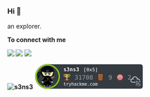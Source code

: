 ### Hi 👋 

an explorer.

<b>To connect with me<b>
  
[<img src="https://img.shields.io/badge/twitter-%231DA1F2.svg?&style=for-the-badge&logo=twitter&logoColor=white" />](https://twitter.com/imnirfn) 
[<img src="https://img.shields.io/badge/linkedin-%230077B5.svg?&style=for-the-badge&logo=linkedin&logoColor=white" />](https://my.linkedin.com/in/iman-irfan-hisshamudin-65a394182)
![](https://img.shields.io/github/followers/imnirfn?style=for-the-badge&logo=appveyor)
 
![s3ns3](http://www.hackthebox.eu/badge/image/25840)
![s3ns3](https://github.com/imnirfn/imnirfn/blob/main/s3ns3.png)

